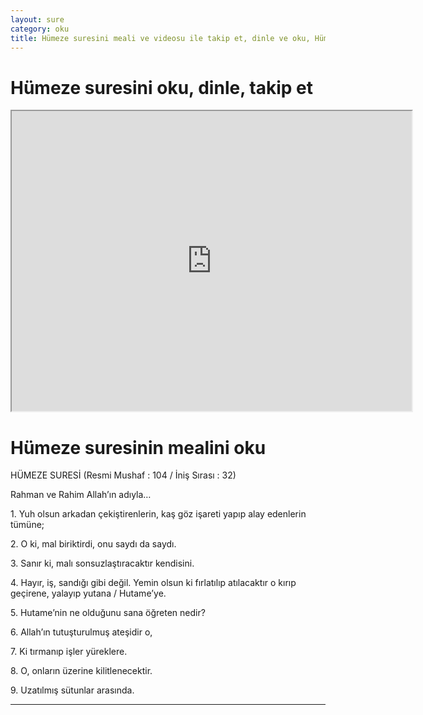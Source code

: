 ```yaml
---
layout: sure
category: oku
title: Hümeze suresini meali ve videosu ile takip et, dinle ve oku, Hümeze dinle, Hümeze meali.
---
```


<div class="container">
  <div class="row">
    <div class="col-lg-12">
      <h1>Hümeze suresini oku, dinle, takip et</h1>
      <div class="div-youtube-embed">
        <iframe width="640" height="480" src="https://www.youtube.com/embed/">frameborder="0" allowfullscreen></iframe>
      </div>
    </div>
  </div>

  <div class="row">
    <div class="col-lg-12">
      <h1>Hümeze suresinin mealini oku</h1>
      <div><p>HÜMEZE SURESİ (Resmi Mushaf : 104 / İniş Sırası : 32)</p><p>Rahman ve Rahim Allah’ın adıyla…</p><p></p><p></p><p>1. Yuh olsun arkadan çekiştirenlerin, kaş göz işareti yapıp alay edenlerin tümüne;</p><p></p><p></p><p>2. O ki, mal biriktirdi, onu saydı da saydı.</p><p></p><p></p><p>3. Sanır ki, malı sonsuzlaştıracaktır kendisini.</p><p></p><p></p><p>4. Hayır, iş, sandığı gibi değil. Yemin olsun ki fırlatılıp atılacaktır o kırıp geçirene, yalayıp yutana / Hutame’ye.</p><p></p><p></p><p>5. Hutame’nin ne olduğunu sana öğreten nedir?</p><p></p><p></p><p>6. Allah’ın tutuşturulmuş ateşidir o,</p><p></p><p></p><p>7. Ki tırmanıp işler yüreklere.</p><p></p><p></p><p>8. O, onların üzerine kilitlenecektir.</p><p></p><p></p><p>9. Uzatılmış sütunlar arasında.</p><p></p><p></p><p></p><p></p></div>
    </div>
  </div>
</div>
<hr />